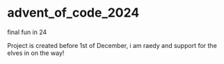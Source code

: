 # advent_of_code_2024
final fun in 24

Project is created before 1st of December, i am raedy and support for the elves in on the way!



